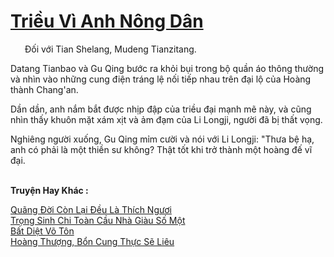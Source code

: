 <a href="https://truyentiki.com/trieu-vi-anh-nong-dan.33557/" title="Triều Vì Anh Nông Dân"><h1>Triều Vì Anh Nông Dân</h1></a><div style="display:table"><img align="right" style="float: left; padding: 10px;" src="https://truyentiki.com/images/story/200x260/trieu-vi-anh-nong-dan-1591156900.jpg" alt="">Đối với Tian Shelang, Mudeng Tianzitang. <p></p> Datang Tianbao và Gu Qing bước ra khỏi bụi trong bộ quần áo thông thường và nhìn vào những cung điện tráng lệ nối tiếp nhau trên đại lộ của Hoàng thành Chang'an. <p></p> Dần dần, anh nắm bắt được nhịp đập của triều đại mạnh mẽ này, và cũng nhìn thấy khuôn mặt xám xịt và ảm đạm của Li Longji, người đã bị thất vọng. <p></p> Nghiêng người xuống, Gu Qing mỉm cười và nói với Li Longji: "Thưa bệ hạ, anh có phải là một thiền sư không? Thật tốt khi trở thành một hoàng đế vĩ đại.</div><p><br><b>Truyện Hay Khác :</b></p><a href="https://truyentiki.com/quang-doi-con-lai-deu-la-thich-nguoi.33556/" alt="Quãng Đời Còn Lại Đều Là Thích Ngươi">Quãng Đời Còn Lại Đều Là Thích Ngươi</a><br/><a href="https://github.com/nownovels/top500/tree/master/truyenhay/33937/" alt="Trọng Sinh Chi Toàn Cầu Nhà Giàu Số Một">Trọng Sinh Chi Toàn Cầu Nhà Giàu Số Một</a><br/><a href="https://github.com/nownovels/top500/tree/master/truyenhay/33872/" alt="Bất Diệt Võ Tôn">Bất Diệt Võ Tôn</a><br/><a href="https://github.com/nownovels/top500/tree/master/truyenhay/33594/" alt="Hoàng Thượng, Bổn Cung Thực Sẽ Liêu">Hoàng Thượng, Bổn Cung Thực Sẽ Liêu</a><br/>